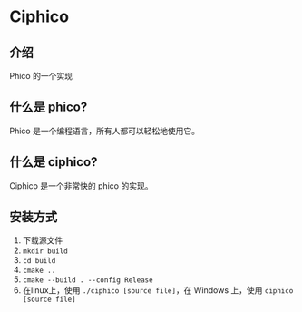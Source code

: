 # Ciphico

## 介绍

Phico 的一个实现

## 什么是 phico?

Phico 是一个编程语言，所有人都可以轻松地使用它。

## 什么是 ciphico?

Ciphico 是一个非常快的 phico 的实现。

## 安装方式

1. 下载源文件
2. ```mkdir build```
3. ```cd build```
4. ```cmake ..```
5. ```cmake --build . --config Release```
6. 在linux上，使用 ```./ciphico [source file]```，在 Windows 上，使用 ```ciphico [source file]```
